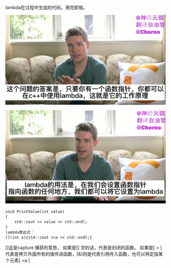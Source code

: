 lambda在过程中生成的代码，用完即毁。

![](attachments/lambda_image_0.png)

![](attachments/lambda_image_1.png)

```
void PrintValue(int value)
{
	std::cout << value << std::endl;
}
lambda表达式：
[](int a){std::cout <<a << std::endl;}
```
[]这是capture 捕获的意思，  如果是[] 空的话，代表是封闭的函数。 如果是[ = ]代表是拷贝外面所有的值传进函数，[&]则是代表引用传入函数，也可以特定指某个元素[ =a ]